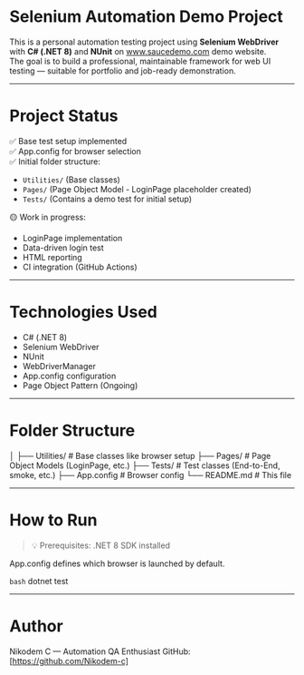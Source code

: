 ﻿# Selenium Automation Demo Project

This is a personal automation testing project using **Selenium WebDriver** with **C# (.NET 8)** and **NUnit** on www.saucedemo.com demo website.  
The goal is to build a professional, maintainable framework for web UI testing — suitable for portfolio and job-ready demonstration.

---

# Project Status

✅ Base test setup implemented  
✅ App.config for browser selection  
✅ Initial folder structure:  
- `Utilities/` (Base classes)  
- `Pages/` (Page Object Model - LoginPage placeholder created)
- `Tests/` (Contains a demo test for initial setup)

🟡 Work in progress:
- LoginPage implementation
- Data-driven login test
- HTML reporting
- CI integration (GitHub Actions)

---

# Technologies Used

- C# (.NET 8)
- Selenium WebDriver
- NUnit
- WebDriverManager
- App.config configuration
- Page Object Pattern (Ongoing)

---

# Folder Structure
│
├── Utilities/ # Base classes like browser setup
├── Pages/ # Page Object Models (LoginPage, etc.)
├── Tests/ # Test classes (End-to-End, smoke, etc.)
├── App.config # Browser config
└── README.md # This file

---

# How to Run

> 💡 Prerequisites: .NET 8 SDK installed

App.config defines which browser is launched by default.

`bash`
dotnet test

---

# Author
Nikodem C — Automation QA Enthusiast
GitHub: [https://github.com/Nikodem-c]